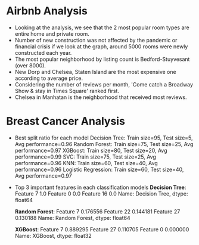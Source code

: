 # Airbnb Analysis
- Looking at the analysis, we see that the 2 most popular room types are entire home and private room.
- Number of new construction was not affected by the pandemic or financial crisis if we look at the graph, around 5000 rooms were newly constructed each year.
- The most popular neighborhood by listing count is Bedford-Stuyvesant (over 8000).
- New Dorp and Chelsea, Staten Island are the most expensive one according to average price.
- Considering the number of reviews per month, 'Come catch a Broadway Show & stay in Times Square' ranked first.
- Chelsea in Manhatan is the neighborhood that received most reviews.

# Breast Cancer Analysis
- Best split ratio for each model
    Decision Tree: Train size=95, Test size=5, Avg performance=0.96
    Random Forest: Train size=75, Test size=25, Avg performance=0.97
    XGBoost: Train size=80, Test size=20, Avg performance=0.99
    SVC: Train size=75, Test size=25, Avg performance=0.96
    KNN: Train size=60, Test size=40, Avg performance=0.96
    Logistic Regression: Train size=60, Test size=40, Avg performance=0.97 
- Top 3 important features in each classification models
    **Decision Tree**:
    Feature 7     1.0
    Feature 0     0.0
    Feature 16    0.0
    Name: Decision Tree, dtype: float64

    **Random Forest**:
    Feature 7     0.176556
    Feature 22    0.144181
    Feature 27    0.130188
    Name: Random Forest, dtype: float64

    **XGBoost**:
    Feature 7     0.889295
    Feature 27    0.110705
    Feature 0     0.000000
    Name: XGBoost, dtype: float32
